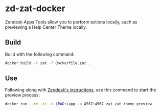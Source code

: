# zd-zat-docker

Zendesk Apps Tools allow you to perform actions locally, such as previewing a Help Center Theme locally.

## Build

Build with the following command: 

```bash
docker build -t zat -f Dockerfile.zat .
```
## Use

Following along with [Zendesk's instructions](https://support.zendesk.com/hc/en-us/articles/4408822095642), use this command to start the preview process:

```bash
docker run --rm -it -v $PWD:/app -p 4567:4567 zat zat theme preview
```
